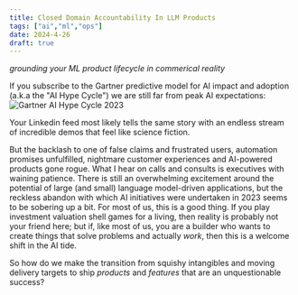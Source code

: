 ```yaml
---
title: Closed Domain Accountability In LLM Products
tags: ["ai","ml","ops"]
date: 2024-4-26
draft: true
---
```

_grounding your ML product lifecycle in commerical reality_

If you subscribe to the Gartner predictive model for AI impact and adoption (a.k.a the "AI Hype Cycle") we are still far from peak AI expectations:
![Gartner AI Hype Cycle 2023](https://emt.gartnerweb.com/ngw/globalassets/en/newsroom/images/graphs/swe-hc-image.png)

Your Linkedin feed most likely tells the same story with an endless stream of incredible demos that feel like science fiction.

But the backlash to  one of false claims and frustrated users, automation promises unfulfilled, nightmare customer experiences and AI-powered products gone rogue. What I hear on calls and consults is executives with waining patience. There is still an overwhelming excitement around the potential of large (and small) language model-driven applications, but the reckless abandon with which AI initiatives were undertaken in 2023 seems to be sobering up a bit. For most of us, this is a good thing. If you play investment valuation shell games for a living, then reality is probably not your friend here; but if, like most of us, you are a builder who wants to create things that solve problems and actually _work_, then this is a welcome shift in the AI tide. 

So how do we make the transition from squishy intangibles and moving delivery targets to ship _products_ and _features_ that are an unquestionable success?
<!--stackedit_data:
eyJoaXN0b3J5IjpbLTYxODIzNzc2NywxNzk2NzM3Njk2LC0xOT
A5OTQwNzQ2LDE1ODI5NjY0NDMsNDUyNDM1NDI2LC0xNTIzODk5
MTU3LDg1OTY4NzI1MywtMTE5NzIwMjM5OF19
-->